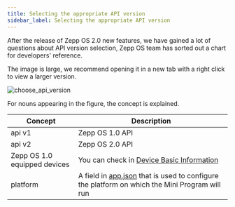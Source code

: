 ```yaml
---
title: Selecting the appropriate API version
sidebar_label: Selecting the appropriate API version
---
```


After the release of Zepp OS 2.0 new features, we have gained a lot of questions about API version selection, Zepp OS team has sorted out a chart for developers' reference.

The image is large, we recommend opening it in a new tab with a right click to view a larger version.

![choose_api_version](/img/docs/guides/version_info/choose_api_version.jpg)

For nouns appearing in the figure, the concept is explained.

Concept|Description
---|---
api v1|Zepp OS 1.0 API
api v2|Zepp OS 2.0 API
Zepp OS 1.0 equipped devices|You can check in [Device Basic Information](../../reference/related-resources/device-list.mdx)
platform|A field in [app.json](../../reference/app-json.mdx) that is used to configure the platform on which the Mini Program will run
